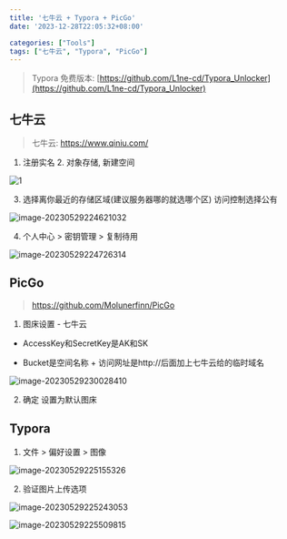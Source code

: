 ```yaml
---
title: '七牛云 + Typora + PicGo'
date: '2023-12-28T22:05:32+08:00'

categories: ["Tools"]
tags: ["七牛云", "Typora", "PicGo"]
---
```


> Typora 免费版本: [https://github.com/L1ne-cd/Typora_Unlocker](https://github.com/L1ne-cd/Typora_Unlocker)

## 七牛云

> 七牛云: https://www.qiniu.com/

1. 注册实名 2. 对象存储, 新建空间

![1](http://qiniu.waite.wang/1.png)

3. 选择离你最近的存储区域(建议服务器哪的就选哪个区) 访问控制选择公有

![image-20230529224621032](http://qiniu.waite.wang/image-20230529224621032.png)

4. 个人中心 > 密钥管理 > 复制待用

![image-20230529224726314](http://qiniu.waite.wang/image-20230529224726314.png)

## PicGo

> https://github.com/Molunerfinn/PicGo

1. 图床设置 - 七牛云

+ AccessKey和SecretKey是AK和SK

+ Bucket是空间名称 + 访问网址是http://后面加上七牛云给的临时域名

![image-20230529230028410](http://qiniu.waite.wang/image-20230529230028410.png)

2. 确定 设置为默认图床

## Typora

1. 文件 > 偏好设置 > 图像

![image-20230529225155326](http://qiniu.waite.wang/image-20230529225155326.png)

2. 验证图片上传选项

![image-20230529225243053](http://qiniu.waite.wang/image-20230529225243053.png)

![image-20230529225509815](http://qiniu.waite.wang/image-20230529225509815.png)
